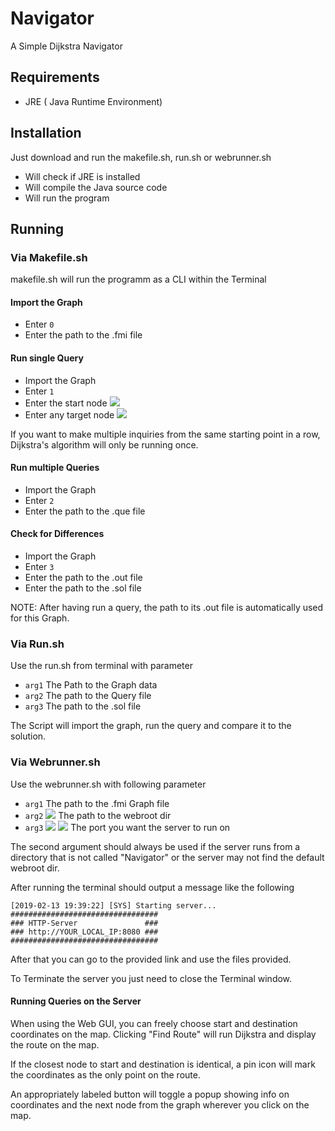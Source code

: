 # Navigator
A Simple Dijkstra Navigator



## Requirements

- JRE ( Java Runtime Environment)

## Installation
Just download and run the makefile.sh, run.sh or webrunner.sh

- Will check if JRE is installed
- Will compile the Java source code
- Will run the program

## Running  

### Via Makefile.sh

makefile.sh will run the programm as a CLI within the Terminal

#### Import the Graph  

-  Enter ``0``
-  Enter the path to the .fmi file

#### Run single Query

- Import the Graph
- Enter ``1``
- Enter the start node ![](https://img.shields.io/badge/Datatype-Integer-important.svg)
- Enter any target node ![](https://img.shields.io/badge/Datatype-Integer-important.svg)

If you want to make multiple inquiries from the same starting point in a row, Dijkstra's algorithm will only be running once.

#### Run multiple Queries

- Import the Graph
- Enter ``2``
- Enter the path to the .que file

#### Check for Differences

- Import the Graph
- Enter ``3``
- Enter the path to the .out file
- Enter the path to the .sol file

NOTE: After having run a query, the path to its .out file is automatically used for this Graph. 


### Via Run.sh 

Use the run.sh from terminal with parameter  
- `arg1` The Path to the Graph data
- `arg2` The path to the Query file
- `arg3` The path to the .sol file
  
The Script will import the graph, run the query and compare it to the solution.

### Via Webrunner.sh

Use the webrunner.sh with following parameter
- `arg1` The path to the .fmi Graph file
- `arg2` ![](https://img.shields.io/badge/Optional-True-green.svg) The path to the webroot dir
- `arg3` ![](https://img.shields.io/badge/Optional-True-green.svg) ![](https://img.shields.io/badge/Datatype-Integer-important.svg) The port you want the server to run on

The second argument should always be used if the server runs from a directory that is not called "Navigator" or the server may not find the default webroot dir.
 
After running the terminal should output a message like the following  
```
[2019-02-13 19:39:22] [SYS] Starting server...
#################################
### HTTP-Server               ###
### http://YOUR_LOCAL_IP:8080 ###
#################################
```

After that you can go to the provided link and use the files provided.

To Terminate the server you just need to close the Terminal window.

#### Running Queries on the Server

When using the Web GUI, you can freely choose start and destination coordinates on the map.
Clicking "Find Route" will run Dijkstra and display the route on the map.

If the closest node to start and destination is identical, a pin icon will mark the coordinates as the only point on the route.

An appropriately labeled button will toggle a popup showing info on
coordinates and the next node from the graph wherever you click on the map.
